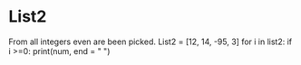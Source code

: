 # List2
From all integers even are been picked.
List2 = [12, 14, -95, 3]
for i in list2:
if i >=0:
print(num, end = " ")
